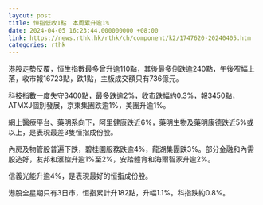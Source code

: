 ```yaml
---
layout: post
title: 恒指低收1點　本周累升逾1%
date: 2024-04-05 16:23:44.000000000 +08:00
link: https://news.rthk.hk/rthk/ch/component/k2/1747620-20240405.htm
categories: rthk
---
```


港股走勢反覆，恒生指數最多曾升逾110點，其後最多倒跌逾240點，午後窄幅上落，收市報16723點，跌1點，主板成交額只有736億元。

科技指數一度失守3400點，最多跌逾2%，收市跌幅約0.3%，報3450點，ATMXJ個別發展，京東集團跌逾1%，美團升逾1%。

網上醫療平台、藥明系向下，阿里健康跌近6%，藥明生物及藥明康德跌近5%或以上，是表現最差3隻恒指成份股。

內房及物管股普遍下跌，碧桂園服務跌逾4%，龍湖集團跌3%。部分金融和內需股造好，友邦和滙控升逾1%至2%，安踏體育和海爾智家升逾2%。

信義光能升逾4%，是表現最好的恒指成份股。

港股全星期只有3日市，恒指累計升182點，升幅1.1%。科指跌約0.8%。
